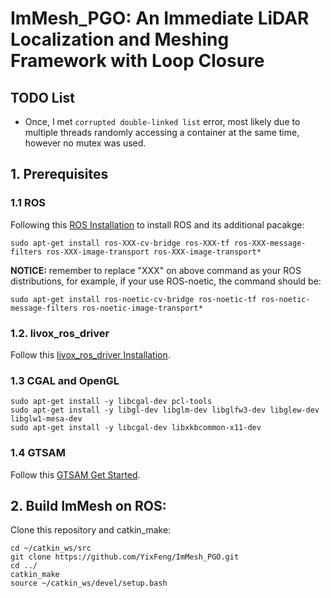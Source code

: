 # ImMesh_PGO: An Immediate LiDAR Localization and Meshing Framework with Loop Closure

## TODO List
- Once, I met `corrupted double-linked list` error, most likely due to multiple threads randomly accessing a container at the same time, however no mutex was used.

## 1. Prerequisites
### 1.1 **ROS**
Following this [ROS Installation](http://wiki.ros.org/ROS/Installation) to install ROS and its additional pacakge:<br>
```
sudo apt-get install ros-XXX-cv-bridge ros-XXX-tf ros-XXX-message-filters ros-XXX-image-transport ros-XXX-image-transport*
```
**NOTICE:** remember to replace "XXX" on above command as your ROS distributions, for example, if your use ROS-noetic, the command should be:<br>
```
sudo apt-get install ros-noetic-cv-bridge ros-noetic-tf ros-noetic-message-filters ros-noetic-image-transport*
```
### 1.2. **livox_ros_driver**
Follow this [livox_ros_driver Installation](https://github.com/Livox-SDK/livox_ros_driver).

### 1.3 **CGAL** and **OpenGL**
```
sudo apt-get install -y libcgal-dev pcl-tools
sudo apt-get install -y libgl-dev libglm-dev libglfw3-dev libglew-dev libglw1-mesa-dev 
sudo apt-get install -y libcgal-dev libxkbcommon-x11-dev
```

### 1.4 **GTSAM**
Follow this [GTSAM Get Started](https://gtsam.org/get_started/).

## 2. Build ImMesh on ROS:
Clone this repository and catkin_make:
```
cd ~/catkin_ws/src
git clone https://github.com/YixFeng/ImMesh_PGO.git
cd ../
catkin_make
source ~/catkin_ws/devel/setup.bash
```
